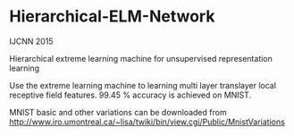 Hierarchical-ELM-Network
========================
IJCNN 2015

Hierarchical extreme learning machine for unsupervised representation learning

Use the extreme learning machine to learning multi layer translayer local receptive field features. 99.45 % accuracy is achieved on MNIST.

MNIST basic and other variations can be downloaded from http://www.iro.umontreal.ca/~lisa/twiki/bin/view.cgi/Public/MnistVariations
